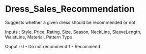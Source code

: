 # Dress_Sales_Recommendation
Suggests whether a given dress should be recommended or not

Inputs : Style, Price, Rating, Size,	Season,	NeckLine,	SleeveLength,	WaistLine,	Material,	Pattern Type

Ouput : 0 - Do not recommend
        1 - Recommend
